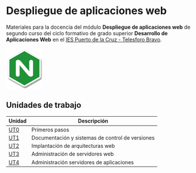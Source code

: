 # Despliegue de aplicaciones web

Materiales para la docencia del módulo **Despliegue de aplicaciones web** de segundo curso del ciclo formativo de grado superior **Desarrollo de Aplicaciones Web** en el [IES Puerto de la Cruz - Telesforo Bravo](http://iespto.es).

![Nginx Sticker](nginx-sticker.png)

## Unidades de trabajo

| Unidad       | Descripción                                      |
| ------------ | ------------------------------------------------ |
| [UT0](./ut0) | Primeros pasos                                   |
| [UT1](./ut1) | Documentación y sistemas de control de versiones |
| [UT2](./ut2) | Implantación de arquitecturas web                |
| [UT3](./ut3) | Administración de servidores web                 |
| [UT4](./ut4) | Administración servidores de aplicaciones        |
